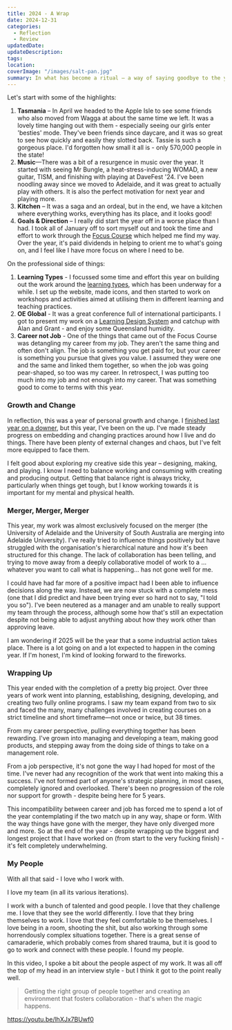 ```yaml
---
title: 2024 - A Wrap
date: 2024-12-31
categories:
  - Reflection
  - Review
updatedDate: 
updateDescription: 
tags: 
location: 
coverImage: "/images/salt-pan.jpg"
summary: In what has become a ritual – a way of saying goodbye to the year and marking another time around the sun – it's time to wrap up 2024.
---
```

Let's start with some of the highlights:

1. **Tasmania** – In April we headed to the Apple Isle to see some friends who also moved from Wagga at about the same time we left. It was a lovely time hanging out with them - especially seeing our girls enter 'besties' mode. They've been friends since daycare, and it was so great to see how quickly and easily they slotted back. Tassie is such a gorgeous place. I'd forgotten how small it all is - only 570,000 people in the state!
2. **Music**—There was a bit of a resurgence in music over the year. It started with seeing Mr Bungle, a heat-stress-inducing WOMAD, a new guitar, TISM, and finishing with playing at DaveFest '24. I've been noodling away since we moved to Adelaide, and it was great to actually play with others. It is also the perfect motivation for next year and playing more. 
3. **Kitchen** – It was a saga and an ordeal, but in the end, we have a kitchen where everything works, everything has its place, and it looks good! 
4. **Goals & Direction** – I really did start the year off in a worse place than I had. I took all of January off to sort myself out and took the time and effort to work through the [Focus Course](https://thefocuscourse.com/) which helped me find my way. Over the year, it's paid dividends in helping to orient me to what's going on, and I feel like I have more focus on where I need to be. 

On the professional side of things: 

1. **Learning Types** - I focussed some time and effort this year on building out the work around the [learning types](https://learning-types.com), which has been underway for a while. I set up the website, made icons, and then started to work on workshops and activities aimed at utilising them in different learning and teaching practices. 
2. **OE Global** - It was a great conference full of international participants. I got to present my work on a [Learning Design System](https://heartsoulmachine.com/blog/2024/11-19-an-open-design-system-for-learning/) and catchup with Alan and Grant - and enjoy some Queensland humidity.
3. **Career not Job** - One of the things that came out of the Focus Course was detangling my career from my job. They aren't the same thing and often don't align. The job is something you get paid for, but your career is something you pursue that gives you value. I assumed they were one and the same and linked them together, so when the job was going pear-shaped, so too was my career. In retrospect, I was putting too much into my job and not enough into my career. That was something good to come to terms with this year. 

### Growth and Change

In reflection, this was a year of personal growth and change. I [finished last year on a downer](https://heartsoulmachine.com/blog/2023/12-31-2023-a-wrap/), but this year, I've been on the up. I've made steady progress on embedding and changing practices around how I live and do things. There have been plenty of external changes and chaos, but I've felt more equipped to face them. 

I felt good about exploring my creative side this year – designing, making, and playing. I know I need to balance working and consuming with creating and producing output. Getting that balance right is always tricky, particularly when things get tough, but I know working towards it is important for my mental and physical health. 

### Merger, Merger, Merger

This year, my work was almost exclusively focused on the merger (the University of Adelaide and the University of South Australia are merging into Adelaide University). I've really tried to influence things positively but have struggled with the organisation's hierarchical nature and how it's been structured for this change. The lack of collaboration has been telling, and trying to move away from a deeply collaborative model of work to a ... whatever you want to call what is happening... has not gone well for me. 

I could have had far more of a positive impact had I been able to influence decisions along the way. Instead, we are now stuck with a complete mess (one that I did predict and have been trying ever so hard not to say, "I told you so"). I've been neutered as a manager and am unable to really support my team through the process, although some how that's still an expectation despite not being able to adjust anything about how they work other than approving leave. 

I am wondering if 2025 will be the year that a some industrial action takes place. There is a lot going on and a lot expected to happen in the coming year. If I'm honest, I'm kind of looking forward to the fireworks. 

### Wrapping Up

This year ended with the completion of a pretty big project. Over three years of work went into planning, establishing, designing, developing, and creating two fully online programs. I saw my team expand from two to six and faced the many, many challenges involved in creating courses on a strict timeline and short timeframe—not once or twice, but 38 times. 

From my career perspective, pulling everything together has been rewarding. I've grown into managing and developing a team, making good products, and stepping away from the doing side of things to take on a management role. 

From a job perspective, it's not gone the way I had hoped for most of the time. I've never had any recognition of the work that went into making this a success. I've not formed part of anyone's strategic planning, in most cases, completely ignored and overlooked. There's been no progression of the role nor support for growth - despite being here for 5 years. 

This incompatibility between career and job has forced me to spend a lot of the year contemplating if the two match up in any way, shape or form. With the way things have gone with the merger, they have only diverged more and more. So at the end of the year - despite wrapping up the biggest and longest project that I have worked on (from start to the very fucking finish) - it's felt completely underwhelming. 

### My People

With all that said - I love who I work with. 

I love my team (in all its various iterations). 

I work with a bunch of talented and good people. I love that they challenge me. I love that they see the world differently. I love that they bring themselves to work. I love that they feel comfortable to be themselves. I love being in a room, shooting the shit, but also working through some horrendously complex situations together. There is a great sense of camaraderie, which probably comes from shared trauma, but it is good to go to work and connect with these people. I found my people. 

In this video, I spoke a bit about the people aspect of my work. It was all off the top of my head in an interview style - but I think it got to the point really well. 

> Getting the right group of people together and creating an environment that fosters collaboration - that's when the magic happens. 

https://youtu.be/lhXJx7BUwf0